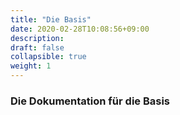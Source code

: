 ```yaml
---
title: "Die Basis"
date: 2020-02-28T10:08:56+09:00
description: 
draft: false
collapsible: true
weight: 1
---
```


### Die Dokumentation für die Basis

